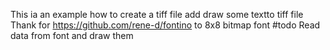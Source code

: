 This ia an example how to create a tiff file add draw some textto tiff file
Thank for https://github.com/rene-d/fontino to 8x8 bitmap font
#todo 
Read data from font and draw them